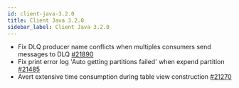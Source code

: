 ```yaml
---
id: client-java-3.2.0
title: Client Java 3.2.0
sidebar_label: Client Java 3.2.0
---
```


- Fix DLQ producer name conflicts when multiples consumers send messages to DLQ [#21890](https://github.com/apache/pulsar/pull/21890)
- Fix print error log 'Auto getting partitions failed' when expend partition [#21485](https://github.com/apache/pulsar/pull/21485)
- Avert extensive time consumption during table view construction [#21270](https://github.com/apache/pulsar/pull/21270)
